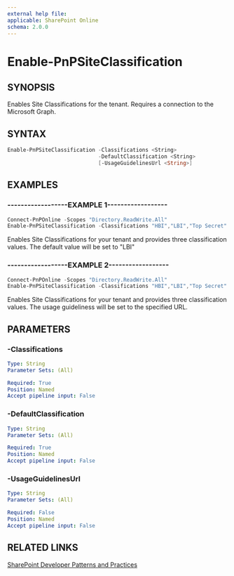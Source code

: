 ```yaml
---
external help file:
applicable: SharePoint Online
schema: 2.0.0
---
```

# Enable-PnPSiteClassification

## SYNOPSIS
Enables Site Classifications for the tenant. Requires a connection to the Microsoft Graph.

## SYNTAX 

```powershell
Enable-PnPSiteClassification -Classifications <String>
                             -DefaultClassification <String>
                             [-UsageGuidelinesUrl <String>]
```

## EXAMPLES

### ------------------EXAMPLE 1------------------
```powershell
Connect-PnPOnline -Scopes "Directory.ReadWrite.All"
Enable-PnPSiteClassification -Classifications "HBI","LBI","Top Secret" -DefaultClassification "LBI"
```

Enables Site Classifications for your tenant and provides three classification values. The default value will be set to "LBI"

### ------------------EXAMPLE 2------------------
```powershell
Connect-PnPOnline -Scopes "Directory.ReadWrite.All"
Enable-PnPSiteClassification -Classifications "HBI","LBI","Top Secret" -UsageGuidelinesUrl http://aka.ms/sppnp
```

Enables Site Classifications for your tenant and provides three classification values. The usage guideliness will be set to the specified URL.

## PARAMETERS

### -Classifications


```yaml
Type: String
Parameter Sets: (All)

Required: True
Position: Named
Accept pipeline input: False
```

### -DefaultClassification


```yaml
Type: String
Parameter Sets: (All)

Required: True
Position: Named
Accept pipeline input: False
```

### -UsageGuidelinesUrl


```yaml
Type: String
Parameter Sets: (All)

Required: False
Position: Named
Accept pipeline input: False
```

## RELATED LINKS

[SharePoint Developer Patterns and Practices](http://aka.ms/sppnp)